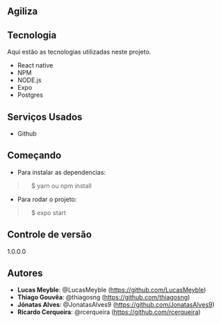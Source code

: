 ## Agiliza

## Tecnologia

Aqui estão as tecnologias utilizadas neste projeto.

* React native
* NPM
* NODE.js
* Expo
* Postgres


## Serviços Usados

* Github

## Começando

* Para instalar as dependencias:
>    $ yarn ou npm install
* Para rodar o projeto:
>    $ expo start

## Controle de versão

1.0.0.0

## Autores

* **Lucas Meyble**: @LucasMeyble (https://github.com/LucasMeyble)
* **Thiago Gouvêa**: @thiagosng (https://github.com/thiagosng)
* **Jónatas Alves**: @JonatasAlves9 (https://github.com/JonatasAlves9)
* **Ricardo Cerqueira**: @rcerqueira (https://github.com/rcerqueira)

